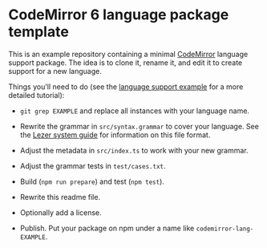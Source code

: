 # CodeMirror 6 language package template

This is an example repository containing a minimal [CodeMirror](https://codemirror.net/6/) language support package. The idea is to clone it, rename it, and edit it to create support for a new language.

Things you'll need to do (see the [language support example](https://codemirror.net/6/examples/lang-package/) for a more detailed tutorial):

- `git grep EXAMPLE` and replace all instances with your language name.

- Rewrite the grammar in `src/syntax.grammar` to cover your language. See the [Lezer system guide](https://lezer.codemirror.net/docs/guide/#writing-a-grammar) for information on this file format.

- Adjust the metadata in `src/index.ts` to work with your new grammar.

- Adjust the grammar tests in `test/cases.txt`.

- Build (`npm run prepare`) and test (`npm test`).

- Rewrite this readme file.

- Optionally add a license.

- Publish. Put your package on npm under a name like `codemirror-lang-EXAMPLE`.
